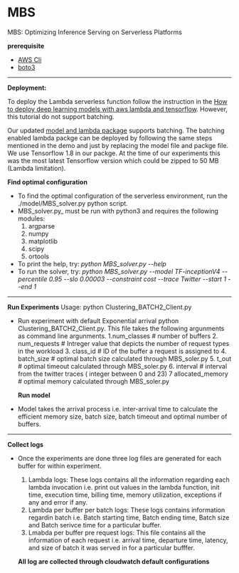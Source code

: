 
# MBS
MBS: Optimizing Inference Serving on Serverless Platforms

**prerequisite**

- [AWS  Cli](https://aws.amazon.com/cli/)
- [boto3](https://boto3.amazonaws.com/v1/documentation/api/latest/index.html)

---
**Deployment:**

To deploy the Lambda serverless function follow the instruction in the [How to deploy deep learning models with aws lambda and tensorflow](https://aws.amazon.com/blogs/machine-learning/how-to-deploy-deep-learning-models-with-aws-lambda-and-tensorflow/). However, this tutorial do not support batching.


Our updated [model and lambda package](https://drive.google.com/drive/folders/1R5eJ-dQZDmTU45-YBj1CJyiYWsExTWvN?usp=sharing) supports batching. The batching enabled lambda packge can be deployed by following the same steps mentioned in the demo and just by replacing the model file and packge file. We use Tensorflow 1.8 in our packge. At the time of our experiments this was the most latest Tensorflow version which could be zipped to 50 MB (Lambda limitation). 

**Find optimal configuration**
- To find the optimal configuration of the serverless environment, run the ./model/MBS_solver.py python script.
- MBS_solver.py_ must be run with python3 and requires the following modules:
   1. argparse
   2. numpy
   3. matplotlib
   4. scipy
   5. ortools
- To print the help, try: _python MBS_solver.py --help_
- To run the solver, try: _python MBS_solver.py --model TF-inceptionV4 --percentile 0.95 --slo 0.00003 --constraint cost --trace Twitter --start 1 --end 1_
---

**Run Experiments**
Usage:
python Clustering_BATCH2_Client.py
- Run experiment with default  Exponential arrival python Clustering_BATCH2_Client.py. This file takes the following argunments as command line argunments.
    1.num_classes # number of buffers
    2. num_requests # Intreger value that depicts the number of request types in the workload
    3. class_id # ID of the buffer a request is assigned to
    4. batch_size # optimal batch size calculated through MBS_soler.py
    5. t_out # optimal timeout calculated through MBS_soler.py
    6. interval # interval from the twitter traces ( integer between 0 and 23)
    7 allocated_memory # optimal memory calculated through MBS_soler.py
    
    **Run model**
- Model takes the arrival process i.e. inter-arrival time to calculate the efficient memory size, batch size, batch timeout and optimal number of buffers. 
-----
**Collect logs**
- Once the experiments are done three log files are generated for each buffer for within experiment.
  1. Lambda logs: These logs contains all the information regarding each lambda invocation i.e. print out values in the lambda function, init time, execution time, billing time, memory utilization, exceptions if any and error if any.
  2. Lambda per buffer per batch logs: These logs contains information regardin batch i.e. Batch starting time, Batch ending time, Batch size and Batch serivce time for a particular buffer.
  3. Lmabda per buffer pre request logs: This file contains all the information of each request i.e. arrival time, departure time, latency, and size of batch it was served in for a particular bufffer.
  
  
  **All log are collected through cloudwatch default configurations**
